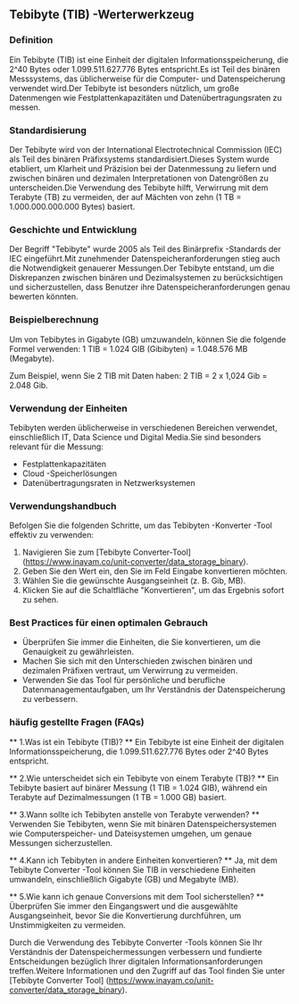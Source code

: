 ## Tebibyte (TIB) -Werterwerkzeug

### Definition
Ein Tebibyte (TIB) ist eine Einheit der digitalen Informationsspeicherung, die 2^40 Bytes oder 1.099.511.627.776 Bytes entspricht.Es ist Teil des binären Messsystems, das üblicherweise für die Computer- und Datenspeicherung verwendet wird.Der Tebibyte ist besonders nützlich, um große Datenmengen wie Festplattenkapazitäten und Datenübertragungsraten zu messen.

### Standardisierung
Der Tebibyte wird von der International Electrotechnical Commission (IEC) als Teil des binären Präfixsystems standardisiert.Dieses System wurde etabliert, um Klarheit und Präzision bei der Datenmessung zu liefern und zwischen binären und dezimalen Interpretationen von Datengrößen zu unterscheiden.Die Verwendung des Tebibyte hilft, Verwirrung mit dem Terabyte (TB) zu vermeiden, der auf Mächten von zehn (1 TB = 1.000.000.000.000 Bytes) basiert.

### Geschichte und Entwicklung
Der Begriff "Tebibyte" wurde 2005 als Teil des Binärprefix -Standards der IEC eingeführt.Mit zunehmender Datenspeicheranforderungen stieg auch die Notwendigkeit genauerer Messungen.Der Tebibyte entstand, um die Diskrepanzen zwischen binären und Dezimalsystemen zu berücksichtigen und sicherzustellen, dass Benutzer ihre Datenspeicheranforderungen genau bewerten könnten.

### Beispielberechnung
Um von Tebibytes in Gigabyte (GB) umzuwandeln, können Sie die folgende Formel verwenden:
1 TIB = 1.024 GIB (Gibibyten) = 1.048.576 MB (Megabyte).

Zum Beispiel, wenn Sie 2 TIB mit Daten haben:
2 TIB = 2 x 1,024 Gib = 2.048 Gib.

### Verwendung der Einheiten
Tebibyten werden üblicherweise in verschiedenen Bereichen verwendet, einschließlich IT, Data Science und Digital Media.Sie sind besonders relevant für die Messung:
- Festplattenkapazitäten
- Cloud -Speicherlösungen
- Datenübertragungsraten in Netzwerksystemen

### Verwendungshandbuch
Befolgen Sie die folgenden Schritte, um das Tebibyten -Konverter -Tool effektiv zu verwenden:
1. Navigieren Sie zum [Tebibyte Converter-Tool] (https://www.inayam.co/unit-converter/data_storage_binary).
2. Geben Sie den Wert ein, den Sie im Feld Eingabe konvertieren möchten.
3. Wählen Sie die gewünschte Ausgangseinheit (z. B. Gib, MB).
4. Klicken Sie auf die Schaltfläche "Konvertieren", um das Ergebnis sofort zu sehen.

### Best Practices für einen optimalen Gebrauch
- Überprüfen Sie immer die Einheiten, die Sie konvertieren, um die Genauigkeit zu gewährleisten.
- Machen Sie sich mit den Unterschieden zwischen binären und dezimalen Präfixen vertraut, um Verwirrung zu vermeiden.
- Verwenden Sie das Tool für persönliche und berufliche Datenmanagementaufgaben, um Ihr Verständnis der Datenspeicherung zu verbessern.

### häufig gestellte Fragen (FAQs)

** 1.Was ist ein Tebibyte (TIB)? **
Ein Tebibyte ist eine Einheit der digitalen Informationsspeicherung, die 1.099.511.627.776 Bytes oder 2^40 Bytes entspricht.

** 2.Wie unterscheidet sich ein Tebibyte von einem Terabyte (TB)? **
Ein Tebibyte basiert auf binärer Messung (1 TIB = 1.024 GIB), während ein Terabyte auf Dezimalmessungen (1 TB = 1.000 GB) basiert.

** 3.Wann sollte ich Tebibyten anstelle von Terabyte verwenden? **
Verwenden Sie Tebibyten, wenn Sie mit binären Datenspeichersystemen wie Computerspeicher- und Dateisystemen umgehen, um genaue Messungen sicherzustellen.

** 4.Kann ich Tebibyten in andere Einheiten konvertieren? **
Ja, mit dem Tebibyte Converter -Tool können Sie TIB in verschiedene Einheiten umwandeln, einschließlich Gigabyte (GB) und Megabyte (MB).

** 5.Wie kann ich genaue Conversions mit dem Tool sicherstellen? **
Überprüfen Sie immer den Eingangswert und die ausgewählte Ausgangseinheit, bevor Sie die Konvertierung durchführen, um Unstimmigkeiten zu vermeiden.

Durch die Verwendung des Tebibyte Converter -Tools können Sie Ihr Verständnis der Datenspeichermessungen verbessern und fundierte Entscheidungen bezüglich Ihrer digitalen Informationsanforderungen treffen.Weitere Informationen und den Zugriff auf das Tool finden Sie unter [Tebibyte Converter Tool] (https://www.inayam.co/unit-converter/data_storage_binary).